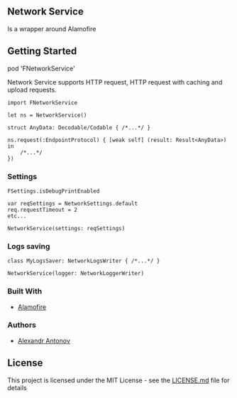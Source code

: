 ## Network Service

Is a wrapper around Alamofire


## Getting Started

pod 'FNetworkService'

Network Service supports HTTP request, HTTP request with caching and upload requests.

```
import FNetworkService

let ns = NetworkService()

struct AnyData: Decodable/Codable { /*...*/ }

ns.request(:EndpointProtocol) { [weak self] (result: Result<AnyData>) in
    /*...*/ 
})

```

### Settings

```
FSettings.isDebugPrintEnabled

```

```
var reqSettings = NetworkSettings.default
req.requestTimeout = 2
etc...

NetworkService(settings: reqSettings)

```

### Logs saving

```
class MyLogsSaver: NetworkLogsWriter { /*...*/ } 

NetworkService(logger: NetworkLoggerWriter)

```

### Built With

* [Alamofire](https://github.com/Alamofire/Alamofire)


### Authors

* [Alexandr Antonov](https://github.com/nitrey)


## License

This project is licensed under the MIT License - see the [LICENSE.md](LICENSE.md) file for details
